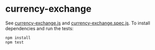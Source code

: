 # currency-exchange

See [currency-exchange.js](currency-exchange.js) and [currency-exchange.spec.js](currency-exchange.spec.js). To install dependencies and run the tests:

```
npm install
npm test
```
